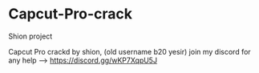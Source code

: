# Capcut-Pro-crack
Shion project 

Capcut Pro crackd by shion, (old username b20 yesir) join my discord for any help --> https://discord.gg/wKP7XqpU5J
